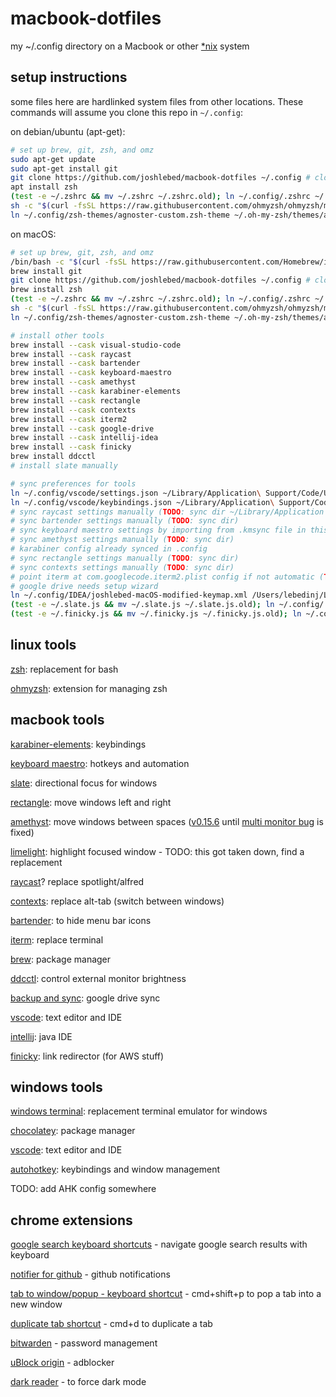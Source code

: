# macbook-dotfiles

my ~/.config directory on a Macbook or other [\*nix](https://www.computerhope.com/jargon/num/nix.htm) system

## setup instructions

some files here are hardlinked system files from other locations. These commands will assume you clone this repo in `~/.config`:

on debian/ubuntu (apt-get):

```zsh
# set up brew, git, zsh, and omz
sudo apt-get update
sudo apt-get install git
git clone https://github.com/joshlebed/macbook-dotfiles ~/.config # clone this repo
apt install zsh
(test -e ~/.zshrc && mv ~/.zshrc ~/.zshrc.old); ln ~/.config/.zshrc ~/.zshrc # link zsh config
sh -c "$(curl -fsSL https://raw.githubusercontent.com/ohmyzsh/ohmyzsh/master/tools/install.sh)" # install omz
ln ~/.config/zsh-themes/agnoster-custom.zsh-theme ~/.oh-my-zsh/themes/agnoster-custom.zsh-theme # link omz theme
```

on macOS:

```zsh
# set up brew, git, zsh, and omz
/bin/bash -c "$(curl -fsSL https://raw.githubusercontent.com/Homebrew/install/HEAD/install.sh)" # install homebrew
brew install git
git clone https://github.com/joshlebed/macbook-dotfiles ~/.config # clone this repo
brew install zsh
(test -e ~/.zshrc && mv ~/.zshrc ~/.zshrc.old); ln ~/.config/.zshrc ~/.zshrc # link zsh config
sh -c "$(curl -fsSL https://raw.githubusercontent.com/ohmyzsh/ohmyzsh/master/tools/install.sh)" # install omz
ln ~/.config/zsh-themes/agnoster-custom.zsh-theme ~/.oh-my-zsh/themes/agnoster-custom.zsh-theme # link omz theme

# install other tools
brew install --cask visual-studio-code
brew install --cask raycast
brew install --cask bartender
brew install --cask keyboard-maestro
brew install --cask amethyst
brew install --cask karabiner-elements
brew install --cask rectangle
brew install --cask contexts
brew install --cask iterm2
brew install --cask google-drive
brew install --cask intellij-idea
brew install --cask finicky
brew install ddcctl
# install slate manually

# sync preferences for tools
ln ~/.config/vscode/settings.json ~/Library/Application\ Support/Code/User/settings.json # link vscode settings
ln ~/.config/vscode/keybindings.json ~/Library/Application\ Support/Code/User/keybindings.json # link vscode keybindings
# sync raycast settings manually (TODO: sync dir ~/Library/Application Support/com.raycast.macos)
# sync bartender settings manually (TODO: sync dir)
# sync keyboard maestro settings by importing from .kmsync file in this repo
# sync amethyst settings manually (TODO: sync dir)
# karabiner config already synced in .config
# sync rectangle settings manually (TODO: sync dir)
# sync contexts settings manually (TODO: sync dir)
# point iterm at com.googlecode.iterm2.plist config if not automatic (TODO: update this readme if it is automatic)
# google drive needs setup wizard
ln ~/.config/IDEA/joshlebed-macOS-modified-keymap.xml /Users/lebedinj/Library/Application\ Support/JetBrains/IntelliJIdea2023.1/keymaps/joshlebed-macOS-modified-keymap.xml # intellij/IDEA config
(test -e ~/.slate.js && mv ~/.slate.js ~/.slate.js.old); ln ~/.config/.slate.js ~/.slate.js  # link slate config
(test -e ~/.finicky.js && mv ~/.finicky.js ~/.finicky.js.old); ln ~/.config/.finicky.js ~/.finicky.js  # link finicky config
```

## linux tools

[zsh](https://github.com/ohmyzsh/ohmyzsh/wiki/Installing-ZSH): replacement for bash

[ohmyzsh](https://github.com/ohmyzsh/ohmyzsh): extension for managing zsh

## macbook tools

[karabiner-elements](https://karabiner-elements.pqrs.org/): keybindings

[keyboard maestro](https://www.keyboardmaestro.com/main/): hotkeys and automation

[slate](https://github.com/jigish/slate): directional focus for windows

[rectangle](https://rectangleapp.com/): move windows left and right

[amethyst](https://ianyh.com/amethyst/): move windows between spaces ([v0.15.6](https://github.com/ianyh/Amethyst/releases/tag/v0.15.6) until [multi monitor bug](https://github.com/ianyh/Amethyst/issues/1436) is fixed)

[limelight](https://github.com/koekeishiya/limelight): highlight focused window - TODO: this got taken down, find a replacement

[raycast](https://www.raycast.com/)? replace spotlight/alfred

[contexts](https://contexts.co/): replace alt-tab (switch between windows)

[bartender](https://www.macbartender.com/Bartender4/): to hide menu bar icons

[iterm](https://iterm2.com/): replace terminal

[brew](https://brew.sh/): package manager

[ddcctl](https://github.com/kfix/ddcctl): control external monitor brightness

[backup and sync](https://www.google.com/drive/download/): google drive sync

[vscode](https://code.visualstudio.com/): text editor and IDE

[intellij](https://www.jetbrains.com/idea/): java IDE

[finicky](https://github.com/johnste/finicky): link redirector (for AWS stuff)

## windows tools

[windows terminal](https://github.com/microsoft/terminal): replacement terminal emulator for windows

[chocolatey](https://chocolatey.org/install#individual): package manager

[vscode](https://code.visualstudio.com/): text editor and IDE

[autohotkey](https://www.autohotkey.com/): keybindings and window management

TODO: add AHK config somewhere

## chrome extensions

[google search keyboard shortcuts](https://chrome.google.com/webstore/detail/google-search-keyboard-sh/iobmefdldoplhmonnnkchglfdeepnfhd) - navigate google search results with keyboard

[notifier for github](https://chrome.google.com/webstore/detail/notifier-for-github/lmjdlojahmbbcodnpecnjnmlddbkjhnn) - github notifications

[tab to window/popup - keyboard shortcut](https://chrome.google.com/webstore/detail/tab-to-windowpopup-keyboa/adbkphmimfcaeonicpmamfddbbnphikh) - cmd+shift+p to pop a tab into a new window

[duplicate tab shortcut](https://chrome.google.com/webstore/detail/duplicate-tab-shortcut/klehggjefofgiajjfpoebdidnpjmljhb) - cmd+d to duplicate a tab

[bitwarden](https://chrome.google.com/webstore/detail/bitwarden-free-password-m/nngceckbapebfimnlniiiahkandclblb) - password management

[uBlock origin](https://chrome.google.com/webstore/detail/ublock-origin/cjpalhdlnbpafiamejdnhcphjbkeiagm) - adblocker

[dark reader](https://chrome.google.com/webstore/detail/dark-reader/eimadpbcbfnmbkopoojfekhnkhdbieeh) - to force dark mode
